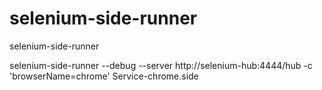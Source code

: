 # selenium-side-runner
selenium-side-runner


selenium-side-runner --debug --server http://selenium-hub:4444/hub -c 'browserName=chrome' Service-chrome.side

